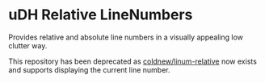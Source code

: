 uDH Relative LineNumbers
=========================

Provides relative and absolute line numbers in a visually appealing low clutter way.

This repository has been deprecated as [coldnew/linum-relative](https://github.com/coldnew/linum-relative) now exists and supports displaying the current line number.
